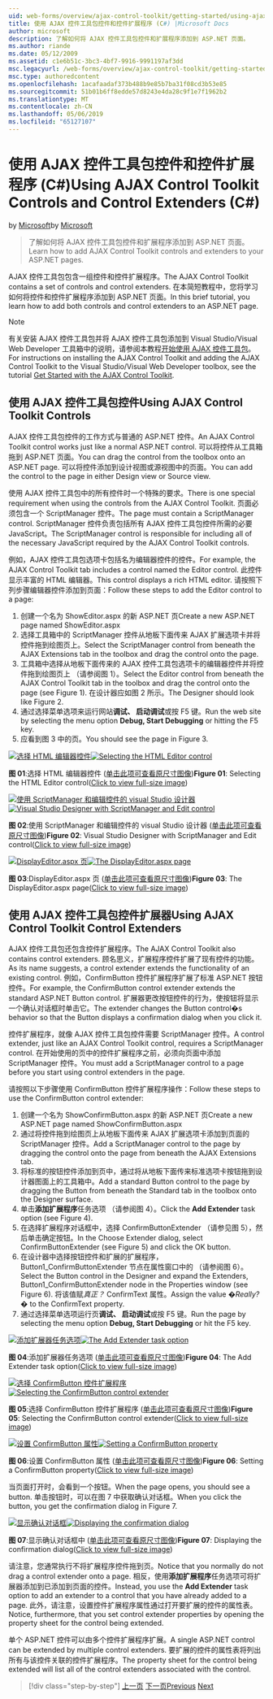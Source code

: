 ```yaml
---
uid: web-forms/overview/ajax-control-toolkit/getting-started/using-ajax-control-toolkit-controls-and-control-extenders-cs
title: 使用 AJAX 控件工具包控件和控件扩展程序 (C#) |Microsoft Docs
author: microsoft
description: 了解如何将 AJAX 控件工具包控件和扩展程序添加到 ASP.NET 页面。
ms.author: riande
ms.date: 05/12/2009
ms.assetid: c1e6b51c-3bc3-4bf7-9916-9991197af3dd
msc.legacyurl: /web-forms/overview/ajax-control-toolkit/getting-started/using-ajax-control-toolkit-controls-and-control-extenders-cs
msc.type: authoredcontent
ms.openlocfilehash: 1acafaadaf373b488b9e85b7ba31f08cd3b53e85
ms.sourcegitcommit: 51b01b6ff8edde57d8243e4da28c9f1e7f1962b2
ms.translationtype: MT
ms.contentlocale: zh-CN
ms.lasthandoff: 05/06/2019
ms.locfileid: "65127107"
---
```

# <a name="using-ajax-control-toolkit-controls-and-control-extenders-c"></a><span data-ttu-id="9aa2e-103">使用 AJAX 控件工具包控件和控件扩展程序 (C#)</span><span class="sxs-lookup"><span data-stu-id="9aa2e-103">Using AJAX Control Toolkit Controls and Control Extenders (C#)</span></span>

<span data-ttu-id="9aa2e-104">by [Microsoft](https://github.com/microsoft)</span><span class="sxs-lookup"><span data-stu-id="9aa2e-104">by [Microsoft](https://github.com/microsoft)</span></span>

> <span data-ttu-id="9aa2e-105">了解如何将 AJAX 控件工具包控件和扩展程序添加到 ASP.NET 页面。</span><span class="sxs-lookup"><span data-stu-id="9aa2e-105">Learn how to add AJAX Control Toolkit controls and extenders to your ASP.NET pages.</span></span>

<span data-ttu-id="9aa2e-106">AJAX 控件工具包包含一组控件和控件扩展程序。</span><span class="sxs-lookup"><span data-stu-id="9aa2e-106">The AJAX Control Toolkit contains a set of controls and control extenders.</span></span> <span data-ttu-id="9aa2e-107">在本简短教程中，您将学习如何将控件和控件扩展程序添加到 ASP.NET 页面。</span><span class="sxs-lookup"><span data-stu-id="9aa2e-107">In this brief tutorial, you learn how to add both controls and control extenders to an ASP.NET page.</span></span>

> [!NOTE] 
> 
> <span data-ttu-id="9aa2e-108">有关安装 AJAX 控件工具包并将 AJAX 控件工具包添加到 Visual Studio/Visual Web Developer 工具箱中的说明，请参阅本教程[开始使用 AJAX 控件工具包](get-started-with-the-ajax-control-toolkit-cs.md)。</span><span class="sxs-lookup"><span data-stu-id="9aa2e-108">For instructions on installing the AJAX Control Toolkit and adding the AJAX Control Toolkit to the Visual Studio/Visual Web Developer toolbox, see the tutorial [Get Started with the AJAX Control Toolkit](get-started-with-the-ajax-control-toolkit-cs.md).</span></span>

## <a name="using-ajax-control-toolkit-controls"></a><span data-ttu-id="9aa2e-109">使用 AJAX 控件工具包控件</span><span class="sxs-lookup"><span data-stu-id="9aa2e-109">Using AJAX Control Toolkit Controls</span></span>

<span data-ttu-id="9aa2e-110">AJAX 控件工具包控件的工作方式与普通的 ASP.NET 控件。</span><span class="sxs-lookup"><span data-stu-id="9aa2e-110">An AJAX Control Toolkit control works just like a normal ASP.NET control.</span></span> <span data-ttu-id="9aa2e-111">可以将控件从工具箱拖到 ASP.NET 页面。</span><span class="sxs-lookup"><span data-stu-id="9aa2e-111">You can drag the control from the toolbox onto an ASP.NET page.</span></span> <span data-ttu-id="9aa2e-112">可以将控件添加到设计视图或源视图中的页面。</span><span class="sxs-lookup"><span data-stu-id="9aa2e-112">You can add the control to the page in either Design view or Source view.</span></span>

<span data-ttu-id="9aa2e-113">使用 AJAX 控件工具包中的所有控件时一个特殊的要求。</span><span class="sxs-lookup"><span data-stu-id="9aa2e-113">There is one special requirement when using the controls from the AJAX Control Toolkit.</span></span> <span data-ttu-id="9aa2e-114">页面必须包含一个 ScriptManager 控件。</span><span class="sxs-lookup"><span data-stu-id="9aa2e-114">The page must contain a ScriptManager control.</span></span> <span data-ttu-id="9aa2e-115">ScriptManager 控件负责包括所有 AJAX 控件工具包控件所需的必要 JavaScript。</span><span class="sxs-lookup"><span data-stu-id="9aa2e-115">The ScriptManager control is responsible for including all of the necessary JavaScript required by the AJAX Control Toolkit controls.</span></span>

<span data-ttu-id="9aa2e-116">例如，AJAX 控件工具包选项卡包括名为编辑器控件的控件。</span><span class="sxs-lookup"><span data-stu-id="9aa2e-116">For example, the AJAX Control Toolkit tab includes a control named the Editor control.</span></span> <span data-ttu-id="9aa2e-117">此控件显示丰富的 HTML 编辑器。</span><span class="sxs-lookup"><span data-stu-id="9aa2e-117">This control displays a rich HTML editor.</span></span> <span data-ttu-id="9aa2e-118">请按照下列步骤编辑器控件添加到页面：</span><span class="sxs-lookup"><span data-stu-id="9aa2e-118">Follow these steps to add the Editor control to a page:</span></span>

1. <span data-ttu-id="9aa2e-119">创建一个名为 ShowEditor.aspx 的新 ASP.NET 页</span><span class="sxs-lookup"><span data-stu-id="9aa2e-119">Create a new ASP.NET page named ShowEditor.aspx</span></span>
2. <span data-ttu-id="9aa2e-120">选择工具箱中的 ScriptManager 控件从地板下面传来 AJAX 扩展选项卡并将控件拖到绘图页上。</span><span class="sxs-lookup"><span data-stu-id="9aa2e-120">Select the ScriptManager control from beneath the AJAX Extensions tab in the toolbox and drag the control onto the page.</span></span>
3. <span data-ttu-id="9aa2e-121">工具箱中选择从地板下面传来的 AJAX 控件工具包选项卡的编辑器控件并将控件拖到绘图页上 （请参阅图 1）。</span><span class="sxs-lookup"><span data-stu-id="9aa2e-121">Select the Editor control from beneath the AJAX Control Toolkit tab in the toolbox and drag the control onto the page (see Figure 1).</span></span> <span data-ttu-id="9aa2e-122">在设计器应如图 2 所示。</span><span class="sxs-lookup"><span data-stu-id="9aa2e-122">The Designer should look like Figure 2.</span></span>
4. <span data-ttu-id="9aa2e-123">通过选择菜单选项来运行网站**调试、 启动调试**或按 F5 键。</span><span class="sxs-lookup"><span data-stu-id="9aa2e-123">Run the web site by selecting the menu option **Debug, Start Debugging** or hitting the F5 key.</span></span>
5. <span data-ttu-id="9aa2e-124">应看到图 3 中的页。</span><span class="sxs-lookup"><span data-stu-id="9aa2e-124">You should see the page in Figure 3.</span></span>

<span data-ttu-id="9aa2e-125">[![选择 HTML 编辑器控件](using-ajax-control-toolkit-controls-and-control-extenders-cs/_static/image1.jpg)](using-ajax-control-toolkit-controls-and-control-extenders-cs/_static/image1.png)</span><span class="sxs-lookup"><span data-stu-id="9aa2e-125">[![Selecting the HTML Editor control](using-ajax-control-toolkit-controls-and-control-extenders-cs/_static/image1.jpg)](using-ajax-control-toolkit-controls-and-control-extenders-cs/_static/image1.png)</span></span>

<span data-ttu-id="9aa2e-126">**图 01**:选择 HTML 编辑器控件 ([单击此项可查看原尺寸图像](using-ajax-control-toolkit-controls-and-control-extenders-cs/_static/image2.png))</span><span class="sxs-lookup"><span data-stu-id="9aa2e-126">**Figure 01**: Selecting the HTML Editor control([Click to view full-size image](using-ajax-control-toolkit-controls-and-control-extenders-cs/_static/image2.png))</span></span>

<span data-ttu-id="9aa2e-127">[![使用 ScriptManager 和编辑控件的 visual Studio 设计器](using-ajax-control-toolkit-controls-and-control-extenders-cs/_static/image2.jpg)](using-ajax-control-toolkit-controls-and-control-extenders-cs/_static/image3.png)</span><span class="sxs-lookup"><span data-stu-id="9aa2e-127">[![Visual Studio Designer with ScriptManager and Edit control](using-ajax-control-toolkit-controls-and-control-extenders-cs/_static/image2.jpg)](using-ajax-control-toolkit-controls-and-control-extenders-cs/_static/image3.png)</span></span>

<span data-ttu-id="9aa2e-128">**图 02**:使用 ScriptManager 和编辑控件的 visual Studio 设计器 ([单击此项可查看原尺寸图像](using-ajax-control-toolkit-controls-and-control-extenders-cs/_static/image4.png))</span><span class="sxs-lookup"><span data-stu-id="9aa2e-128">**Figure 02**: Visual Studio Designer with ScriptManager and Edit control([Click to view full-size image](using-ajax-control-toolkit-controls-and-control-extenders-cs/_static/image4.png))</span></span>

<span data-ttu-id="9aa2e-129">[![DisplayEditor.aspx 页](using-ajax-control-toolkit-controls-and-control-extenders-cs/_static/image3.jpg)](using-ajax-control-toolkit-controls-and-control-extenders-cs/_static/image5.png)</span><span class="sxs-lookup"><span data-stu-id="9aa2e-129">[![The DisplayEditor.aspx page](using-ajax-control-toolkit-controls-and-control-extenders-cs/_static/image3.jpg)](using-ajax-control-toolkit-controls-and-control-extenders-cs/_static/image5.png)</span></span>

<span data-ttu-id="9aa2e-130">**图 03**:DisplayEditor.aspx 页 ([单击此项可查看原尺寸图像](using-ajax-control-toolkit-controls-and-control-extenders-cs/_static/image6.png))</span><span class="sxs-lookup"><span data-stu-id="9aa2e-130">**Figure 03**: The DisplayEditor.aspx page([Click to view full-size image](using-ajax-control-toolkit-controls-and-control-extenders-cs/_static/image6.png))</span></span>

## <a name="using-ajax-control-toolkit-control-extenders"></a><span data-ttu-id="9aa2e-131">使用 AJAX 控件工具包控件扩展器</span><span class="sxs-lookup"><span data-stu-id="9aa2e-131">Using AJAX Control Toolkit Control Extenders</span></span>

<span data-ttu-id="9aa2e-132">AJAX 控件工具包还包含控件扩展程序。</span><span class="sxs-lookup"><span data-stu-id="9aa2e-132">The AJAX Control Toolkit also contains control extenders.</span></span> <span data-ttu-id="9aa2e-133">顾名思义，扩展程序控件扩展了现有控件的功能。</span><span class="sxs-lookup"><span data-stu-id="9aa2e-133">As its name suggests, a control extender extends the functionality of an existing control.</span></span> <span data-ttu-id="9aa2e-134">例如，ConfirmButton 控件扩展程序扩展了标准 ASP.NET 按钮控件。</span><span class="sxs-lookup"><span data-stu-id="9aa2e-134">For example, the ConfirmButton control extender extends the standard ASP.NET Button control.</span></span> <span data-ttu-id="9aa2e-135">扩展器更改按钮控件的行为，使按钮将显示一个确认对话框时单击它。</span><span class="sxs-lookup"><span data-stu-id="9aa2e-135">The extender changes the Button control�s behavior so that the Button displays a confirmation dialog when you click it.</span></span>

<span data-ttu-id="9aa2e-136">控件扩展程序，就像 AJAX 控件工具包控件需要 ScriptManager 控件。</span><span class="sxs-lookup"><span data-stu-id="9aa2e-136">A control extender, just like an AJAX Control Toolkit control, requires a ScriptManager control.</span></span> <span data-ttu-id="9aa2e-137">在开始使用的页中的控件扩展程序之前，必须向页面中添加 ScriptManager 控件。</span><span class="sxs-lookup"><span data-stu-id="9aa2e-137">You must add a ScriptManager control to a page before you start using control extenders in the page.</span></span>

<span data-ttu-id="9aa2e-138">请按照以下步骤使用 ConfirmButton 控件扩展程序操作：</span><span class="sxs-lookup"><span data-stu-id="9aa2e-138">Follow these steps to use the ConfirmButton control extender:</span></span>

1. <span data-ttu-id="9aa2e-139">创建一个名为 ShowConfirmButton.aspx 的新 ASP.NET 页</span><span class="sxs-lookup"><span data-stu-id="9aa2e-139">Create a new ASP.NET page named ShowConfirmButton.aspx</span></span>
2. <span data-ttu-id="9aa2e-140">通过将控件拖到绘图页上从地板下面传来 AJAX 扩展选项卡添加到页面的 ScriptManager 控件。</span><span class="sxs-lookup"><span data-stu-id="9aa2e-140">Add a ScriptManager control to the page by dragging the control onto the page from beneath the AJAX Extensions tab.</span></span>
3. <span data-ttu-id="9aa2e-141">将标准的按钮控件添加到页中，通过将从地板下面传来标准选项卡按钮拖到设计器图面上的工具箱中。</span><span class="sxs-lookup"><span data-stu-id="9aa2e-141">Add a standard Button control to the page by dragging the Button from beneath the Standard tab in the toolbox onto the Designer surface.</span></span>
4. <span data-ttu-id="9aa2e-142">单击**添加扩展程序**任务选项 （请参阅图 4）。</span><span class="sxs-lookup"><span data-stu-id="9aa2e-142">Click the **Add Extender** task option (see Figure 4).</span></span>
5. <span data-ttu-id="9aa2e-143">在选择扩展程序对话框中，选择 ConfirmButtonExtender （请参见图 5），然后单击确定按钮。</span><span class="sxs-lookup"><span data-stu-id="9aa2e-143">In the Choose Extender dialog, select ConfirmButtonExtender (see Figure 5) and click the OK button.</span></span>
6. <span data-ttu-id="9aa2e-144">在设计器中选择按钮控件和扩展的扩展程序，Button1\_ConfirmButtonExtender 节点在属性窗口中的 （请参阅图 6）。</span><span class="sxs-lookup"><span data-stu-id="9aa2e-144">Select the Button control in the Designer and expand the Extenders, Button1\_ConfirmButtonExtender node in the Properties window (see Figure 6).</span></span> <span data-ttu-id="9aa2e-145">将该值赋*真正？* ConfirmText 属性。</span><span class="sxs-lookup"><span data-stu-id="9aa2e-145">Assign the value *�Really?�* to the ConfirmText property.</span></span>
7. <span data-ttu-id="9aa2e-146">通过选择菜单选项运行页**调试、 启动调试**或按 F5 键。</span><span class="sxs-lookup"><span data-stu-id="9aa2e-146">Run the page by selecting the menu option **Debug, Start Debugging** or hit the F5 key.</span></span>

<span data-ttu-id="9aa2e-147">[![添加扩展器任务选项](using-ajax-control-toolkit-controls-and-control-extenders-cs/_static/image4.jpg)](using-ajax-control-toolkit-controls-and-control-extenders-cs/_static/image7.png)</span><span class="sxs-lookup"><span data-stu-id="9aa2e-147">[![The Add Extender task option](using-ajax-control-toolkit-controls-and-control-extenders-cs/_static/image4.jpg)](using-ajax-control-toolkit-controls-and-control-extenders-cs/_static/image7.png)</span></span>

<span data-ttu-id="9aa2e-148">**图 04**:添加扩展器任务选项 ([单击此项可查看原尺寸图像](using-ajax-control-toolkit-controls-and-control-extenders-cs/_static/image8.png))</span><span class="sxs-lookup"><span data-stu-id="9aa2e-148">**Figure 04**: The Add Extender task option([Click to view full-size image](using-ajax-control-toolkit-controls-and-control-extenders-cs/_static/image8.png))</span></span>

<span data-ttu-id="9aa2e-149">[![选择 ConfirmButton 控件扩展程序](using-ajax-control-toolkit-controls-and-control-extenders-cs/_static/image5.jpg)](using-ajax-control-toolkit-controls-and-control-extenders-cs/_static/image9.png)</span><span class="sxs-lookup"><span data-stu-id="9aa2e-149">[![Selecting the ConfirmButton control extender](using-ajax-control-toolkit-controls-and-control-extenders-cs/_static/image5.jpg)](using-ajax-control-toolkit-controls-and-control-extenders-cs/_static/image9.png)</span></span>

<span data-ttu-id="9aa2e-150">**图 05**:选择 ConfirmButton 控件扩展程序 ([单击此项可查看原尺寸图像](using-ajax-control-toolkit-controls-and-control-extenders-cs/_static/image10.png))</span><span class="sxs-lookup"><span data-stu-id="9aa2e-150">**Figure 05**: Selecting the ConfirmButton control extender([Click to view full-size image](using-ajax-control-toolkit-controls-and-control-extenders-cs/_static/image10.png))</span></span>

<span data-ttu-id="9aa2e-151">[![设置 ConfirmButton 属性](using-ajax-control-toolkit-controls-and-control-extenders-cs/_static/image6.jpg)](using-ajax-control-toolkit-controls-and-control-extenders-cs/_static/image11.png)</span><span class="sxs-lookup"><span data-stu-id="9aa2e-151">[![Setting a ConfirmButton property](using-ajax-control-toolkit-controls-and-control-extenders-cs/_static/image6.jpg)](using-ajax-control-toolkit-controls-and-control-extenders-cs/_static/image11.png)</span></span>

<span data-ttu-id="9aa2e-152">**图 06**:设置 ConfirmButton 属性 ([单击此项可查看原尺寸图像](using-ajax-control-toolkit-controls-and-control-extenders-cs/_static/image12.png))</span><span class="sxs-lookup"><span data-stu-id="9aa2e-152">**Figure 06**: Setting a ConfirmButton property([Click to view full-size image](using-ajax-control-toolkit-controls-and-control-extenders-cs/_static/image12.png))</span></span>

<span data-ttu-id="9aa2e-153">当页面打开时，会看到一个按钮。</span><span class="sxs-lookup"><span data-stu-id="9aa2e-153">When the page opens, you should see a button.</span></span> <span data-ttu-id="9aa2e-154">单击按钮时，可以在图 7 中获取确认对话框。</span><span class="sxs-lookup"><span data-stu-id="9aa2e-154">When you click the button, you get the confirmation dialog in Figure 7.</span></span>

<span data-ttu-id="9aa2e-155">[![显示确认对话框](using-ajax-control-toolkit-controls-and-control-extenders-cs/_static/image7.jpg)](using-ajax-control-toolkit-controls-and-control-extenders-cs/_static/image13.png)</span><span class="sxs-lookup"><span data-stu-id="9aa2e-155">[![Displaying the confirmation dialog](using-ajax-control-toolkit-controls-and-control-extenders-cs/_static/image7.jpg)](using-ajax-control-toolkit-controls-and-control-extenders-cs/_static/image13.png)</span></span>

<span data-ttu-id="9aa2e-156">**图 07**:显示确认对话框中 ([单击此项可查看原尺寸图像](using-ajax-control-toolkit-controls-and-control-extenders-cs/_static/image14.png))</span><span class="sxs-lookup"><span data-stu-id="9aa2e-156">**Figure 07**: Displaying the confirmation dialog([Click to view full-size image](using-ajax-control-toolkit-controls-and-control-extenders-cs/_static/image14.png))</span></span>

<span data-ttu-id="9aa2e-157">请注意，您通常执行不将扩展程序控件拖到页。</span><span class="sxs-lookup"><span data-stu-id="9aa2e-157">Notice that you normally do not drag a control extender onto a page.</span></span> <span data-ttu-id="9aa2e-158">相反，使用**添加扩展程序**任务选项可将扩展器添加到已添加到页面的控件。</span><span class="sxs-lookup"><span data-stu-id="9aa2e-158">Instead, you use the **Add Extender** task option to add an extender to a control that you have already added to a page.</span></span> <span data-ttu-id="9aa2e-159">此外，请注意，设置控件扩展程序属性通过打开要扩展的控件的属性表。</span><span class="sxs-lookup"><span data-stu-id="9aa2e-159">Notice, furthermore, that you set control extender properties by opening the property sheet for the control being extended.</span></span>

<span data-ttu-id="9aa2e-160">单个 ASP.NET 控件可以由多个控件扩展程序扩展。</span><span class="sxs-lookup"><span data-stu-id="9aa2e-160">A single ASP.NET control can be extended by multiple control extenders.</span></span> <span data-ttu-id="9aa2e-161">要扩展的控件的属性表将列出所有与该控件关联的控件扩展程序。</span><span class="sxs-lookup"><span data-stu-id="9aa2e-161">The property sheet for the control being extended will list all of the control extenders associated with the control.</span></span>

> [!div class="step-by-step"]
> <span data-ttu-id="9aa2e-162">[上一页](get-started-with-the-ajax-control-toolkit-cs.md)
> [下一页](creating-a-custom-ajax-control-toolkit-control-extender-cs.md)</span><span class="sxs-lookup"><span data-stu-id="9aa2e-162">[Previous](get-started-with-the-ajax-control-toolkit-cs.md)
[Next](creating-a-custom-ajax-control-toolkit-control-extender-cs.md)</span></span>
